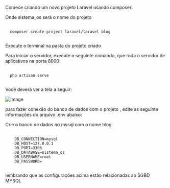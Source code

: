 Comece criando um novo projeto Laravel usando composer:

Onde sistema_os será o nome do projeto 

<pre class="language-php">
  <code class="language-php">
  composer create-project laravel/laravel blog
  </code>
</pre>



Execute o terminal na pasta do projeto criado 

Para iniciar o servidor, execute o seguinte comando, que roda o servidor de aplicativos na porta 8000:

<pre class="language-php">
  <code class="language-php">
  php artisan serve
  </code>
</pre>


Você deverá ver a tela a seguir:

![image](https://github.com/user-attachments/assets/75f6d671-dc91-403a-933d-c7df21b636fb)


para fazer conexão do banco de dados com o projeto , edite as seguinte informações do arquivo .env abaixo:

Crie o banco de dados no mysql com o nome blog

<pre class="language-php">
  <code class="language-php">
    DB_CONNECTION=mysql
    DB_HOST=127.0.0.1
    DB_PORT=3306
    DB_DATABASE=sistema_os
    DB_USERNAME=root
    DB_PASSWORD=
  </code>
</pre>


lembrando que as configurações acima estão relacionadas ao SGBD MYSQL





